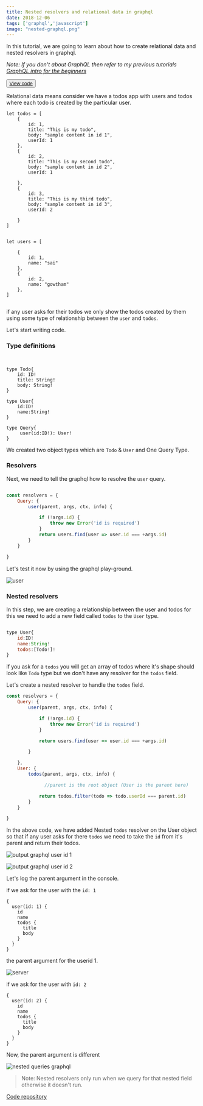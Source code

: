 ```yaml
---
title: Nested resolvers and relational data in graphql
date: 2018-12-06
tags: ['graphql','javascript']
image: "nested-graphql.png"
---
```


In this tutorial, we are going to learn about how to create relational data and nested resolvers in graphql.


*Note: If you don't about GraphQL then refer to my previous tutorials [GraphQL intro for the beginners](http://localhost:8000/graphql-intro-beginners/)*



<button class="md-btn">[View code](https://github.com/saigowthamr/graphql-test-api/blob/nested-res/app.js)</button>

Relational data  means consider we have a todos app with users and todos where each todo is
created by the particular user.

```js:title= sample-data
let todos = [
    {
        id: 1,
        title: "This is my todo",
        body: "sample content in id 1",
        userId: 1
    },
    {
        id: 2,
        title: "This is my second todo",
        body: "sample content in id 2",
        userId: 1

    },
    {
        id: 3,
        title: "This is my third todo",
        body: "sample content in id 3",
        userId: 2

    }
]


let users = [

    {
        id: 1,
        name: "sai"
    },
    {
        id: 2,
        name: "gowtham"
    },
]


```



if any user asks for their todos we only show the todos created by them using some type of relationship between the `user` and `todos`.


Let's start writing code.

### Type definitions

```gql


type Todo{
    id: ID!
    title: String!
    body: String!
}

type User{
    id:ID!
    name:String!
}

type Query{
     user(id:ID!): User!
}

```

We created two object types which are `Todo` & `User` and One Query Type.


### Resolvers

Next, we need to tell the graphql how to resolve the `user` query.

```js

const resolvers = {
    Query: {
        user(parent, args, ctx, info) {

            if (!args.id) {
                throw new Error('id is required')
            }
            return users.find(user => user.id === +args.id)
        }
    }

}
```


Let's test it now by using the graphql play-ground.

![user](user.png)


### Nested resolvers

In this step, we are creating a relationship between the user and todos for this we need to add
a new field called `todos` to the `User` type.

```js

type User{
    id:ID!
    name:String!
    todos:[Todo!]!
}

```

if you ask for a `todos` you will get an array of todos where it's shape should look like `Todo`
type but we don't have any resolver for the `todos` field.


Let's create a nested resolver to handle the `todos` field.


```js
const resolvers = {
    Query: {
        user(parent, args, ctx, info) {

            if (!args.id) {
                throw new Error('id is required')
            }

            return users.find(user => user.id === +args.id)

        }

    },
    User: {
        todos(parent, args, ctx, info) {

              //parent is the root object (User is the parent here)

            return todos.filter(todo => todo.userId === parent.id)
        }
    }

}
```

In the above code, we have added Nested `todos` resolver on the User object so that if any user asks for there `todos` we need to take the `id` from it's  parent and return their todos.


![output graphql user id 1](userid1.png)

![output graphql user id 2](userid2.png)

Let's log the parent argument in the console.

if we ask for the user with the `id: 1`

```js:title=user query id-1
{
  user(id: 1) {
    id
    name
    todos {
      title
      body
    }
  }
}

```
the parent argument for the userid 1.

![server](server.png)


if we ask for the user with  `id: 2`


```js:title=user query id-2
{
  user(id: 2) {
    id
    name
    todos {
      title
      body
    }
  }
}

```
Now, the parent argument is different

![nested queries graphql](id2.png)


>Note: Nested resolvers only run when we query for that nested field otherwise it doesn't run.



[Code repository](https://github.com/saigowthamr/graphql-test-api/tree/nested-res)
